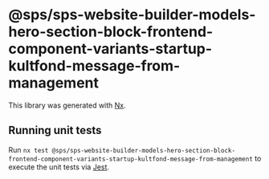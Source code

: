 # @sps/sps-website-builder-models-hero-section-block-frontend-component-variants-startup-kultfond-message-from-management

This library was generated with [Nx](https://nx.dev).

## Running unit tests

Run `nx test @sps/sps-website-builder-models-hero-section-block-frontend-component-variants-startup-kultfond-message-from-management` to execute the unit tests via [Jest](https://jestjs.io).
